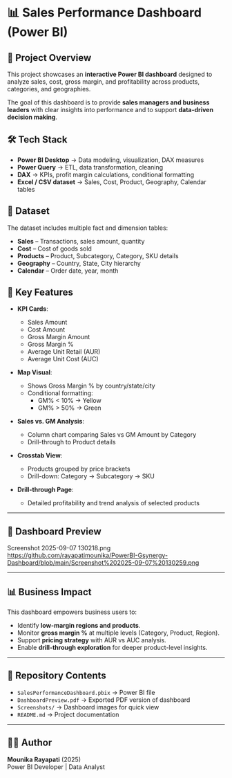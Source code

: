 # 📊 Sales Performance Dashboard (Power BI)

## 📌 Project Overview
This project showcases an **interactive Power BI dashboard** designed to analyze sales, cost, gross margin, and profitability across products, categories, and geographies.  

The goal of this dashboard is to provide **sales managers and business leaders** with clear insights into performance and to support **data-driven decision making**.



## 🛠️ Tech Stack
- **Power BI Desktop** → Data modeling, visualization, DAX measures  
- **Power Query** → ETL, data transformation, cleaning  
- **DAX** → KPIs, profit margin calculations, conditional formatting  
- **Excel / CSV dataset** → Sales, Cost, Product, Geography, Calendar tables  



## 📂 Dataset
The dataset includes multiple fact and dimension tables:  
- **Sales** – Transactions, sales amount, quantity  
- **Cost** – Cost of goods sold  
- **Products** – Product, Subcategory, Category, SKU details  
- **Geography** – Country, State, City hierarchy  
- **Calendar** – Order date, year, month  



## 🔑 Key Features
- **KPI Cards**:  
  - Sales Amount  
  - Cost Amount  
  - Gross Margin Amount  
  - Gross Margin %  
  - Average Unit Retail (AUR)  
  - Average Unit Cost (AUC)  

- **Map Visual**:  
  - Shows Gross Margin % by country/state/city  
  - Conditional formatting:  
    - GM% < 10% → Yellow  
    - GM% > 50% → Green  

- **Sales vs. GM Analysis**:  
  - Column chart comparing Sales vs GM Amount by Category  
  - Drill-through to Product details  

- **Crosstab View**:  
  - Products grouped by price brackets  
  - Drill-down: Category → Subcategory → SKU  

- **Drill-through Page**:  
  - Detailed profitability and trend analysis of selected products  

---

## 📸 Dashboard Preview
Screenshot 2025-09-07 130218.png
https://github.com/rayapatimounika/PowerBI-Gsynergy-Dashboard/blob/main/Screenshot%202025-09-07%20130259.png

---

## 📊 Business Impact
This dashboard empowers business users to:  
- Identify **low-margin regions and products**.  
- Monitor **gross margin %** at multiple levels (Category, Product, Region).  
- Support **pricing strategy** with AUR vs AUC analysis.  
- Enable **drill-through exploration** for deeper product-level insights.  

---

## 📂 Repository Contents
- `SalesPerformanceDashboard.pbix` → Power BI file  
- `DashboardPreview.pdf` → Exported PDF version of dashboard  
- `Screenshots/` → Dashboard images for quick view  
- `README.md` → Project documentation  

---

## 👩‍💻 Author
**Mounika Rayapati** (2025)  
Power BI Developer | Data Analyst  
